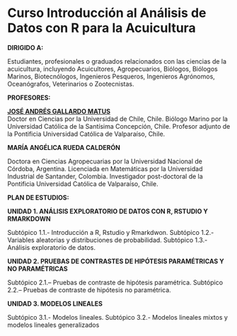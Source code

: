 # Curso Introducción al Análisis de Datos con R para la Acuicultura

**DIRIGIDO A:**

Estudiantes, profesionales o graduados relacionados con las ciencias de la acuicultura, incluyendo Acuicultores, Agropecuarios, Biólogos, Biólogos Marinos, Biotecnólogos, Ingenieros Pesqueros, Ingenieros Agrónomos, Oceanógrafos, Veterinarios o Zootecnistas.

**PROFESORES:**  

[**JOSÉ ANDRÉS GALLARDO MATUS**](https://github.com/DrJoseGallardo)  
Doctor en Ciencias por la Universidad de Chile, Chile.
Biólogo Marino por la Universidad Católica de la Santísima Concepción, Chile.
Profesor adjunto de la Pontificia Universidad Católica de Valparaíso, Chile.

**MARÍA ANGÉLICA RUEDA CALDERÓN**  

Doctora en Ciencias Agropecuarias por la Universidad Nacional de Córdoba, Argentina.
Licenciada en Matemáticas por la Universidad Industrial de Santander, Colombia.
Investigador post-doctoral de la Pontificia Universidad Católica de Valparaíso, Chile.

**PLAN DE ESTUDIOS:**

**UNIDAD 1. ANÁLISIS EXPLORATORIO DE DATOS CON R, RSTUDIO Y RMARKDOWN**

Subtópico 1.1.- Introducción a R, Rstudio y Rmarkdwon.
Subtópico 1.2.- Variables aleatorias y distribuciones de probabilidad. Subtópico 1.3.- Análisis exploratorio de datos.

**UNIDAD 2. PRUEBAS DE CONTRASTES DE HIPÓTESIS PARAMÉTRICAS Y NO PARAMÉTRICAS**

Subtópico 2.1.– Pruebas de contraste de hipótesis paramétrica.
Subtópico 2.2.– Pruebas de contraste de hipótesis no paramétrica.

**UNIDAD 3. MODELOS LINEALES**

Subtópico 3.1.- Modelos lineales.
Subtópico 3.2.- Modelos lineales mixtos y modelos lineales generalizados
